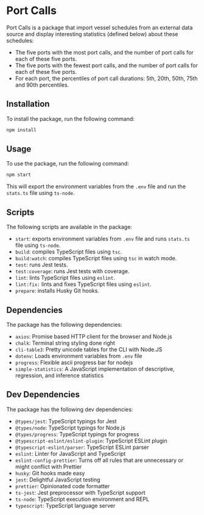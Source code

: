 # Port Calls

Port Calls is a package that import vessel schedules from an external data source and display interesting statistics (defined below) about these schedules:

-   The five ports with the most port calls, and the number of port calls for each of these five ports.
-   The five ports with the fewest port calls, and the number of port calls for each of these five ports.
-   For each port, the percentiles of port call durations: 5th, 20th, 50th, 75th and 90th percentiles.

## Installation

To install the package, run the following command:

```bash
npm install
```

## Usage

To use the package, run the following command:

```bash
npm start
```

This will export the environment variables from the `.env` file and run the `stats.ts` file using `ts-node`.

## Scripts

The following scripts are available in the package:

-   `start`: exports environment variables from `.env` file and runs `stats.ts` file using `ts-node`.
-   `build`: compiles TypeScript files using `tsc`.
-   `build:watch`: compiles TypeScript files using `tsc` in watch mode.
-   `test`: runs Jest tests.
-   `test:coverage`: runs Jest tests with coverage.
-   `lint`: lints TypeScript files using `eslint`.
-   `lint:fix:` lints and fixes TypeScript files using `eslint`.
-   `prepare`: installs Husky Git hooks.

## Dependencies

The package has the following dependencies:

-   `axios`: Promise based HTTP client for the browser and Node.js
-   `chalk`: Terminal string styling done right
-   `cli-table3`: Pretty unicode tables for the CLI with Node.JS
-   `dotenv`: Loads environment variables from `.env` file
-   `progress`: Flexible ascii progress bar for nodejs
-   `simple-statistics`: A JavaScript implementation of descriptive, regression, and inference statistics

## Dev Dependencies

The package has the following dev dependencies:

-   `@types/jest`: TypeScript typings for Jest
-   `@types/node`: TypeScript typings for Node.js
-   `@types/progress`: TypeScript typings for progress
-   `@typescript-eslint/eslint-plugin`: TypeScript ESLint plugin
-   `@typescript-eslint/parser`: TypeScript ESLint parser
-   `eslint`: Linter for JavaScript and TypeScript
-   `eslint-config-prettier`: Turns off all rules that are unnecessary or might conflict with Prettier
-   `husky`: Git hooks made easy
-   `jest`: Delightful JavaScript testing
-   `prettier`: Opinionated code formatter
-   `ts-jest`: Jest preprocessor with TypeScript support
-   `ts-node`: TypeScript execution environment and REPL
-   `typescript`: TypeScript language server
